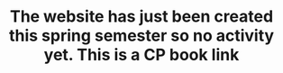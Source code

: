 ---
title: "The website has just been created this spring semester so no activity yet. This is a CP book link"
layout: post
href: "https://cpbook.net/"
---